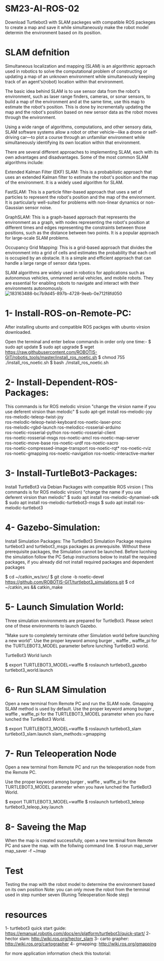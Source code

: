 # SM23-AI-ROS-02
Download Turtlebot3 with SLAM packeges with compatible ROS packeges to create a map and save it while simultaneously make the robot model determin the environment based on its position.

# SLAM defnition
Simultaneous localization and mapping (SLAM) is an algorithmic approach used in robotics to solve the computational problem of constructing or updating a map of an unknown environment while simultaneously keeping track of an agent's(robot) location within that environment.

The basic idea behind SLAM is to use sensor data from the robot's environment, such as laser range finders, cameras, or sonar sensors, to build a map of the environment and at the same time, use this map to estimate the robot's position. This is done by incrementally updating the map and the robot's position based on new sensor data as the robot moves through the environment.

Using a wide range of algorithms, computations, and other sensory data, SLAM software systems allow a robot or other vehicle—like a drone or self-driving car—to plot a course through an unfamiliar environment while simultaneously identifying its own location within that environment.

There are several different approaches to implementing SLAM, each with its own advantages and disadvantages. Some of the most common SLAM algorithms include:

Extended Kalman Filter (EKF) SLAM: This is a probabilistic approach that uses an extended Kalman filter to estimate the robot's position and the map of the environment. It is a widely used algorithm for SLAM.

FastSLAM: This is a particle filter-based approach that uses a set of particles to represent the robot's position and the map of the environment. It is particularly well-suited for problems with non-linear dynamics or non-Gaussian sensor noise.

GraphSLAM: This is a graph-based approach that represents the environment as a graph, with nodes representing the robot's position at different times and edges representing the constraints between those positions, such as the distance between two points. It is a popular approach for large-scale SLAM problems.

Occupancy Grid Mapping: This is a grid-based approach that divides the environment into a grid of cells and estimates the probability that each cell is occupied by an obstacle. It is a simple and efficient approach that can handle a large range of sensor data types.

SLAM algorithms are widely used in robotics for applications such as autonomous vehicles, unmanned aerial vehicles, and mobile robots. They are essential for enabling robots to navigate and interact with their environments autonomously.
![183163488-bc7b9d45-897b-4728-9eeb-0e712f8fd050](https://github.com/Naif-Al-Ajlani/SM23-AI-ROS-02/assets/98528261/5a1c8326-727a-4a50-affe-c0ff74b63892)

# 1- Install-ROS-on-Remote-PC:
After installing ubunto and compatible ROS packges with ubunto virsion downloaded.

Open the terminal and enter below commands in order only one time:-
$ sudo apt update
$ sudo apt upgrade
$ wget https://raw.githubusercontent.com/ROBOTIS-GIT/robotis_tools/master/install_ros_noetic.sh
$ chmod 755 ./install_ros_noetic.sh
$ bash ./install_ros_noetic.sh

# 2- Install-Dependent-ROS-Packages:
This commands is for ROS melodic virsion "change the virsion name if you use deferent virsion than melodic"
$ sudo apt-get install ros-melodic-joy ros-melodic-teleop-twist-joy \
ros-melodic-teleop-twist-keyboard ros-noetic-laser-proc \
ros-melodic-rgbd-launch ros-melodicc-rosserial-arduino \
ros-noetic-rosserial-python ros-noetic-rosserial-client \
ros-noetic-rosserial-msgs ros-noetic-amcl ros-noetic-map-server \
ros-noetic-move-base ros-noetic-urdf ros-noetic-xacro \
ros-noetic-compressed-image-transport ros-noetic-rqt* ros-noetic-rviz \
ros-noetic-gmapping ros-noetic-navigation ros-noetic-interactive-marker

# 3- Install-TurtleBot3-Packages:
Install TurtleBot3 via Debian Packages with compatible ROS virsion ( This commands is for ROS melodic virsion) "change the name if you use deferent virsion than melodic"
$ sudo apt install ros-melodic-dynamixel-sdk
$ sudo apt install ros-melodic-turtlebot3-msgs
$ sudo apt install ros-melodic-turtlebot3

# 4- Gazebo-Simulation:
Install Simulation Packages:
The TurtleBot3 Simulation Package requires turtlebot3 and turtlebot3_msgs packages as prerequisite. Without these prerequisite packages, the Simulation cannot be launched.
Before lucnhing the simulation follow the PC Setup instructions below to install the required packages, if you already did not install required packages and dependent packages

$ cd ~/catkin_ws/src/
$ git clone -b noetic-devel https://github.com/ROBOTIS-GIT/turtlebot3_simulations.git
$ cd ~/catkin_ws && catkin_make

# 5- Launch Simulation World:
Three simulation environments are prepared for TurtleBot3. Please select one of these environments to launch Gazebo.

"Make sure to completely terminate other Simulation world before launching a new world".
Use the proper keyword among burger , waffle , waffle_pi for the TURTLEBOT3_MODEL parameter before lunching TurtleBot3 world.

TurtleBot3 World lunch

$ export TURTLEBOT3_MODEL=waffle
$ roslaunch turtlebot3_gazebo turtlebot3_world.launch

# 6- Run SLAM Simulation
Open a new terminal from Remote PC and run the SLAM node. Gmapping SLAM method is used by default.
Use the proper keyword among burger , waffle , waffle_pi for the TURTLEBOT3_MODEL parameter when you have lunched the TurtleBot3 World.

$ export TURTLEBOT3_MODEL=waffle
$ roslaunch turtlebot3_slam turtlebot3_slam.launch slam_methods:=gmapping

# 7- Run Teleoperation Node
Open a new terminal from Remote PC and run the teleoperation node from the Remote PC.

Use the proper keyword among burger , waffle , waffle_pi for the TURTLEBOT3_MODEL parameter  when you have lunched the TurtleBot3 World.

$ export TURTLEBOT3_MODEL=waffle
$ roslaunch turtlebot3_teleop turtlebot3_teleop_key.launch

# 8- Saveing the Map
When the map is created successfully, open a new terminal from Remote PC and save the map. with the follwing command line.
$ rosrun map_server map_saver -f ~/map

# Test
Testing the map with the robot model to determine the environment based on its own position
Note: you can only move the robot from the terminal used in step number seven (Runing Teleoperation Node step)

# resources
1- turtlebot3 quick start guide: https://emanual.robotis.com/docs/en/platform/turtlebot3/quick-start/
2- hector slam: http://wiki.ros.org/hector_slam
3- carto grapher: http://wiki.ros.org/cartographer
4- gmapping: http://wiki.ros.org/gmapping

for more application information check this toutorial:

